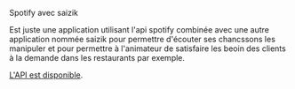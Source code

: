 Spotify avec saizik

Est juste une application utilisant l'api spotify combinée avec une autre application nommée saizik pour 
permettre d'écouter ses chancssons les manipuler et pour permettre à l'animateur de satisfaire les beoin des
clients à la demande dans les restaurants par exemple.

[L'API est disponible](https://developer.spotify.com/web-api/).